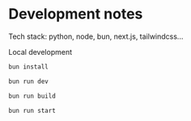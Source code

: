 # Development notes

Tech stack: python, node, bun, next.js, tailwindcss...

Local development

```sh
bun install

bun run dev

bun run build

bun run start
```
